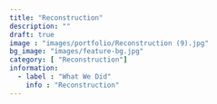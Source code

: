 ```yaml
---
title: "Reconstruction"
description: ""
draft: true
image : "images/portfolio/Reconstruction (9).jpg"
bg_image: "images/feature-bg.jpg"
category: [ "Reconstruction"]
information:
  - label : "What We Did"
    info : "Reconstruction"
---
```



